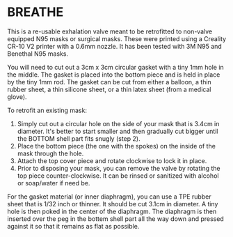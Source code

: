 # BREATHE

This is a re-usable exhalation valve meant to be retrofitted to non-valve equipped N95 masks or surgical masks.
These were printed using a Creality CR-10 V2 printer with a 0.6mm nozzle.  It has been tested with 3M N95 and Benethal N95 masks.

You will need to cut out a 3cm x 3cm circular gasket with a tiny 1mm hole in the middle.  The gasket is placed into the bottom piece and is held in place by the tiny 1mm rod.  The
gasket can be cut from either a balloon, a thin rubber sheet, a thin silicone sheet, or a thin latex sheet (from a medical glove).

To retrofit an existing mask:

1. Simply cut out a circular hole on the side of your mask that is 3.4cm in diameter.  It's better to start smaller and then gradually cut bigger until the BOTTOM shell part fits snugly (step 2).
2. Place the bottom piece (the one with the spokes) on the inside of the mask through the hole.
3. Attach the top cover piece and rotate clockwise to lock it in place.
4. Prior to disposing your mask, you can remove the valve by rotating the top piece counter-clockwise.  It can be rinsed or sanitized with alcohol or soap/water if need be.

For the gasket material (or inner diaphragm), you can use a TPE rubber sheet that is 1/32 inch or thinner.  It should be cut 3.1cm in diameter.  A tiny hole is then poked in the center of the diaphragm.  The diaphragm is then inserted over the peg in the bottem shell part all the way down and pressed against it so that it remains as flat as possible.

